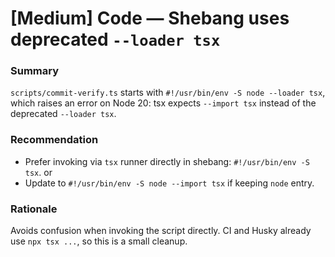 # [Medium] Code — Shebang uses deprecated `--loader tsx`

### Summary
`scripts/commit-verify.ts` starts with `#!/usr/bin/env -S node --loader tsx`,
which raises an error on Node 20: tsx expects `--import tsx` instead of the
deprecated `--loader tsx`.

### Recommendation
- Prefer invoking via `tsx` runner directly in shebang: `#!/usr/bin/env -S tsx`.
  or
- Update to `#!/usr/bin/env -S node --import tsx` if keeping `node` entry.

### Rationale
Avoids confusion when invoking the script directly. CI and Husky already use
`npx tsx ...`, so this is a small cleanup.

